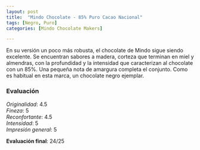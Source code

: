 ```yaml
---
layout: post
title:  "Mindo Chocolate - 85% Puro Cacao Nacional"
tags: [Negro, Puro] 
categories: [Mindo Chocolate Makers]

---
```



En su versión un poco más robusta, el chocolate de Mindo sigue siendo excelente. Se encuentran sabores a madera, corteza que terminan en miel y almendras, con la profundidad y la intensidad que caracterizan al chocolate con un 85%. Una pequeña nota de amargura completa el conjunto.
Como es habitual en esta marca, un chocolate negro ejemplar.




### Evaluación

_Originalidad_: 4.5  
_Fineza_: 5  
_Reconfortante_: 4.5  
_Intensidad_: 5  
_Impresión general_: 5

**Evaluación final**: 24/25


